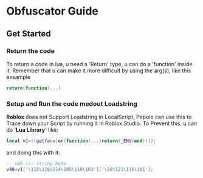 # Obfuscator Guide


## Get Started

### Return the code
To return a code in lua, u need a 'Return' type, u can do a 'function' inside it. Remember that u can make it more difficult by using the arg(s), like this exsample

```lua
return(function(...)
```

### Setup and Run the code medout Loadstring
**Roblox** does not Support Loadstring in LocalScript, Pepole can use this to Trace down your Script by running it in Roblox Studio. To Prevent this, u can do '**Lua Library**' like:

```lua
local v1=((getfenv)or(function(...)return(_ENV)end))();
```

and doing this with it:

```lua
-- v40 is: string.byte
v40=v1['\115\116\114\105\110\103']['\98\121\116\101'];
```
